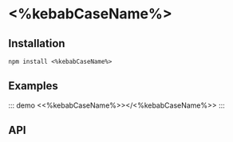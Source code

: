 # <%kebabCaseName%>

## Installation

```
npm install <%kebabCaseName%>
```

## Examples

::: demo
<<%kebabCaseName%>></<%kebabCaseName%>>
:::

<!-- The API section is auto generated, don't touch please -->

## API